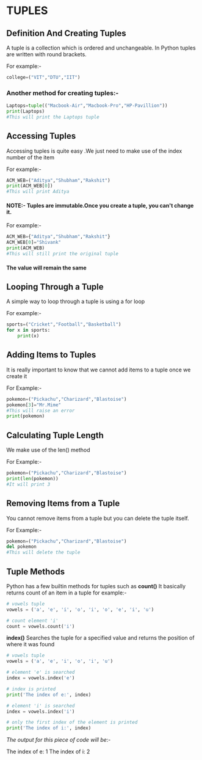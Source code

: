 # TUPLES

## Definition And Creating Tuples

A tuple is a collection which is ordered and unchangeable. In Python tuples are written with round brackets.

For example:-
```python
college=("VIT","DTU","IIT")
```
### Another method for creating tuples:-
```python
Laptops=tuple(("Macbook-Air","Macbook-Pro","HP-Pavillion"))
print(Laptops)
#This will print the Laptops tuple
```


## Accessing Tuples

Accessing tuples is quite easy .We just need to make use of the index number of the item 

For example:-
```python
ACM_WEB=("Aditya","Shubham","Rakshit")
print(ACM_WEB[0])
#This will print Aditya
```

#### NOTE:- Tuples are immutable.Once you create a tuple, you can't change it.

For example:-
```python
ACM_WEB={"Aditya","Shubham","Rakshit"}
ACM_WEB[0]="Shivank"
print(ACM_WEB)
#This will still print the original tuple
```
#### The value will remain the same

## Looping Through a Tuple

A simple way to loop through a tuple is using a for loop

For example:-
```python
sports=("Cricket","Football","Basketball")
for x in sports:
	print(x)
```
## Adding Items to Tuples

It is really important to know that  we cannot add items to a tuple once we create it

For Example:-
```python
pokemon=("Pickachu","Charizard","Blastoise")
pokemon[3]="Mr.Mime"
#This will raise an error
print(pokemon)
```
## Calculating Tuple Length

We make use of the len() method

For Example:-
 ```python
 pokemon=("Pickachu","Charizard","Blastoise")
 print(len(pokemon))
 #It will print 3
 ```
## Removing Items from a Tuple

You cannot remove items from a tuple but you can delete the tuple itself.

For Example:-
```python
pokemon=("Pickachu","Charizard","Blastoise")
del pokemon
#This will delete the tuple
```
## Tuple Methods

Python has a few builtin methods for tuples such as 
**count()**
It basically returns count of an item in a tuple
for example:-
```python
# vowels tuple
vowels = ('a', 'e', 'i', 'o', 'i', 'o', 'e', 'i', 'u')

# count element 'i'
count = vowels.count('i')

```
**index()**
Searches the tuple for a specified value and returns the position of where it was found
```python
# vowels tuple
vowels = ('a', 'e', 'i', 'o', 'i', 'u')

# element 'e' is searched
index = vowels.index('e')

# index is printed
print('The index of e:', index)

# element 'i' is searched
index = vowels.index('i')

# only the first index of the element is printed
print('The index of i:', index)
```
*The output for this piece of code will be*:-

The index of e: 1
The index of i: 2






